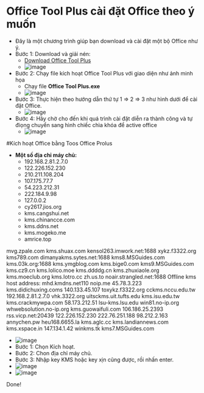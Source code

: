 # Office Tool Plus cài đặt Office theo ý muốn
- Đây là một chương trình giúp bạn download và cài đặt một bộ Office như ý.
- Bước 1: Download và giải nén:
  - [Download Office Tool Plus](https://otp.landian.vip/en-us/download.html#google_vignette)
  - ![image](https://github.com/user-attachments/assets/21764d49-7527-49f9-8665-782a9c32d742)
- Bước 2: Chạy file kích hoạt Office Tool Plus với giao diện như ảnh minh họa
  - Chạy file **Office Tool Plus.exe**
  - ![image](https://github.com/user-attachments/assets/417e5903-3942-4260-a10c-4421de7190fd)
- Bước 3: Thực hiện theo hướng dẫn thứ tự 1 ⇒ 2 ⇒ 3 như hình dưới để cài đặt Office. 
  - ![image](https://github.com/user-attachments/assets/58bb4a1d-802f-47bf-ac6f-f7002c2521cc)
- Bước 4: Hãy chờ cho đến khi quá trình cài đặt diễn ra thành công và tự điọng chuyển sang hình chiếc chìa khóa để active office
  - ![image](https://github.com/user-attachments/assets/9ed38384-d9f3-448f-8a6f-ab8e51e39f8e)

#Kích hoạt Office bằng Toos Office Prolus

- **Một số địa chỉ máy chủ:**
  -  192.168.2.81.2.7.0
  -  122.226.152.230
  -  210.211.108.204
  -  107.175.77.7
  -  54.223.212.31
  -  222.184.9.98
  -  127.0.0.2
  -  cy2617.jios.org
  -  kms.cangshui.net
  -  kms.chinancce.com
  -  kms.ddns.net
  -  kms.mogeko.me
  -  amrice.top

mvg.zpale.com
kms.shuax.com
kensol263.imwork.net:1688
xykz.f3322.org
kms789.com
dimanyakms.sytes.net:1688
kms8.MSGuides.com
kms.03k.org:1688
kms.ymgblog.com
kms.bige0.com
kms9.MSGuides.com
kms.cz9.cn
kms.lolico.moe
kms.ddddg.cn
kms.zhuxiaole.org
kms.moeclub.org
kms.lotro.cc
zh.us.to
noair.strangled.net:1688
Offline kms host address:
mhd.kmdns.net110
noip.me
45.78.3.223
kms.didichuxing.coms
140.133.45.107
toxykz.f3322.org
cckms.nccu.edu.tw
192.168.2.81.2.7.0
vhk.3322.org
uitsckms.uit.tufts.edu
kms.isu.edu.tw
kms.crackmywpa.com
58.173.212.51
lsu-kms.lsu.edu
win81.no-ip.org
whwebsolution.no-ip.org
kms.guowaifuli.com
106.186.25.2393
rss.vicp.net:20439
122.226.152.230
222.76.251.188
98.212.2.163
annychen.pw
heu168.6655.la
kms.aglc.cc
kms.landiannews.com
kms.xspace.in
147.134.1.42
winkms.tk
kms7.MSGuides.com


- ![image](https://github.com/user-attachments/assets/1587ad4c-bd38-4d01-9060-af9f9a1d83de)
- Bước 1: Chọn Kích hoạt.
- Bước 2: Chon địa chỉ máy chủ.
- Bước 3: Nhập key KMS hoặc key xịn cũng được, rồi nhấn enter.
- ![image](https://github.com/user-attachments/assets/07adfe24-a187-4503-84a0-b6e0b4229da6)
- ![image](https://github.com/user-attachments/assets/9b8228fd-9d54-4ef3-8314-e207cf5bee15)

Done!
